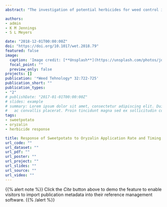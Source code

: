 ```yaml
---
abstract: "The investigation of potential herbicides for weed control in sweetpotato is critical due to the limited number of registered herbicides and the development of populations of herbicide- resistant weeds. Therefore, field studies were conducted at the Horticultural Crops Research Station, Clinton, NC and the Pontotoc Ridge–Flatwoods Branch Experiment Station, Pontotoc, MS to determine the effect of oryzalin application rate and timing on sweetpotato tolerance. Oryzalin at 0.6, 1.1, 2.2, 3.4, and 4.5 kg ai ha–1 was applied immediately after transplanting or 14 d after sweetpotato transplanting (DAP). At Clinton, oryzalin applied immediately after transplanting resulted in ≤1% leaf distortion 4 and 6 wk after transplanting (WAP) regardless of application rate. However, when oryzalin was applied 14 DAP, greater sweetpotato leaf distortion was observed from 2.2, 3.4, and 4.5 kg ha–1 (≤8%) than 0.6 and 1.1 kg ha–1 (≤4%). At Pontotoc, oryzalin applied immediately after transplanting resulted in ≤6% leaf distortion 4 WAP regardless of application rate. However, when oryzalin was applied at 14 DAP, greater leaf distortion was reported from 3.4 and 4.5 kg ha–1 (11 to 13%) than 0.6, 1.1, and 2.2 kg ha–1 (4 to 6%). Oryzalin application rate and timing did not affect yield of no.1, jumbo, or marketable sweetpotato. Based on these results, oryzalin herbicide has potential for registration in sweetpotato."

authors:
- admin
- K M Jennings
- S L Meyers

date: "2018-12-01T00:00:00Z"
doi: "https://doi.org/10.1017/wet.2018.79"
featured: false
image:
  caption: 'Image credit: [**Unsplash**](https://unsplash.com/photos/jdD8gXaTZsc)'
  focal_point: ""
  preview_only: false
projects: []
publication: '*Weed Tehnology* 32:722-725'
publication_short: ""
publication_types:
- "2"
# publishDate: "2017-01-01T00:00:00Z"
# slides: example
# summary: Lorem ipsum dolor sit amet, consectetur adipiscing elit. Duis posuere tellus
#   ac convallis placerat. Proin tincidunt magna sed ex sollicitudin condimentum.
tags:
- sweetpotato
- oryzalin
- herbicide response

title: Response of Sweetpotato to Oryzalin Application Rate and Timing
url_code: ""
url_dataset: ""
url_pdf: ""
url_poster: ""
url_project: ""
url_slides: ""
url_source: ""
url_video: ""
---
```


{{% alert note %}}
Click the *Cite* button above to demo the feature to enable visitors to import publication metadata into their reference management software.
{{% /alert %}}


